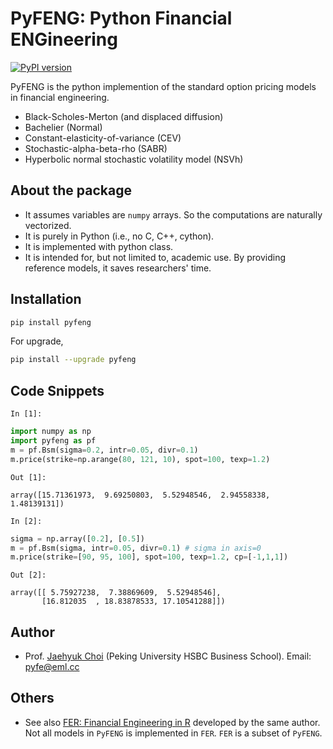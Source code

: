 # PyFENG: Python Financial ENGineering
[![PyPI version](https://badge.fury.io/py/pyfeng.svg)](https://pypi.org/project/pyfeng/)

PyFENG is the python implemention of the standard option pricing models in financial engineering.
  * Black-Scholes-Merton (and displaced diffusion)
  * Bachelier (Normal)
  * Constant-elasticity-of-variance (CEV)
  * Stochastic-alpha-beta-rho (SABR)
  * Hyperbolic normal stochastic volatility model (NSVh)

## About the package
* It assumes variables are `numpy` arrays. So the computations are naturally vectorized.
* It is purely in Python (i.e., no C, C++, cython). 
* It is implemented with python class.
* It is intended for, but not limited to, academic use. By providing reference models, it saves researchers' time. 

## Installation
```sh
pip install pyfeng
```
For upgrade,
```sh
pip install --upgrade pyfeng
```

## Code Snippets
`In [1]:`
```python
import numpy as np
import pyfeng as pf
m = pf.Bsm(sigma=0.2, intr=0.05, divr=0.1)
m.price(strike=np.arange(80, 121, 10), spot=100, texp=1.2)
```
`Out [1]:`
```
array([15.71361973,  9.69250803,  5.52948546,  2.94558338,  1.48139131])
```

`In [2]:`
```python
sigma = np.array([0.2], [0.5])
m = pf.Bsm(sigma, intr=0.05, divr=0.1) # sigma in axis=0
m.price(strike=[90, 95, 100], spot=100, texp=1.2, cp=[-1,1,1])
```
`Out [2]:`
```
array([[ 5.75927238,  7.38869609,  5.52948546],
       [16.812035  , 18.83878533, 17.10541288]])
```

## Author
* Prof. [Jaehyuk Choi](https://jaehyukchoi.net/phbs_en) (Peking University HSBC Business School). Email: pyfe@eml.cc

## Others
* See also [FER: Financial Engineering in R](https://cran.r-project.org/package=FER) developed by the same author.
Not all models in `PyFENG` is implemented in `FER`. `FER` is a subset of `PyFENG`. 
